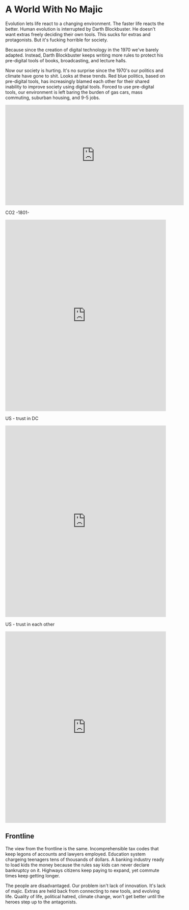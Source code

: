 
# A World With No Majic

Evolution lets life react to a changing environment. The faster life reacts the better. Human evolution is interrupted by Darth Blockbuster. He doesn't want extras freely deciding their own tools. This sucks for extras and protagonists. But it's fucking horrible for society.

Because since the creation of digital technology in the 1970 we've barely adapted. Instead, Darth Blockbuster keeps writing more rules to protect his pre-digital tools of books, broadcasting, and lecture halls.

Now our society is hurting. It's no surprise since the 1970's our politics and climate have gone to shit. Looks at these trends. Red blue politics, based on pre-digital tools, has increasingly blamed each other for their shared inability to improve society using digital tools. Forced to use pre-digital tools, our environment is left baring the burden of gas cars, mass commuting, suburban housing, and 9-5 jobs.

<iframe width="560" height="315" src="https://www.youtube-nocookie.com/embed/tEczkhfLwqM" frameborder="0" allow="accelerometer; autoplay; encrypted-media; gyroscope; picture-in-picture" allowfullscreen></iframe>

CO2 -1801-
<iframe src="https://ourworldindata.org/grapher/co2-concentration-long-term?time=1801..2018" style="width: 100%; height: 600px; border: 0px none;"></iframe>

US - trust in DC
<iframe src="https://ourworldindata.org/grapher/public-trust-in-government?time=1958..2015" style="width: 100%; height: 600px; border: 0px none;"></iframe>

US - trust in each other
<iframe src="https://ourworldindata.org/grapher/trust-attitudes-in-the-us?time=1972..2014" style="width: 100%; height: 600px; border: 0px none;"></iframe>

## Frontline

The view from the frontline is the same. Incomprehensible tax codes that keep legons of accounts and lawyers employed. Education system chargeing teenagers tens of thousands of dollars. A banking industry ready to load kids the money because the rules say kids can never declare bankruptcy on it. Highways citizens keep paying to expand, yet commute times keep getting longer.

The people are disadvantaged. Our problem isn't lack of innovation. It's lack of majic. Extras are held back from connecting to new tools, and evolving life. Quality of life, political hatred, climate change, won't get better until the heroes step up to the antagonists.

